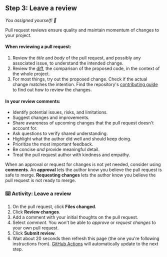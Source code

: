<!--
  <<< Author notes: Step 3 >>>
  Start this step by acknowledging the previous step.
  Define terms and link to docs.github.com.
  Historic note: this step combines the commend, approve, and needs changes steps from the previous version.
-->

## Step 3: Leave a review

_You assigned yourself! :tada:_

Pull request reviews ensure quality and maintain momentum of changes to your project.

#### When reviewing a pull request:

1. Review the _title_ and _body_ of the pull request, and possibly any associated issue, to understand the intended change.
1. Review the [diff](https://docs.github.com/en/get-started/quickstart/github-glossary#diff), the comparison of the proposed code, in the context of the whole project.
1. For most things, try out the proposed change. Check if the actual change matches the intention. Find the repository's [contributing guide](https://docs.github.com/en/communities/setting-up-your-project-for-healthy-contributions/setting-guidelines-for-repository-contributors) to find out how to review the changes.

#### In your review comments:

- Identify potential issues, risks, and limitations.
- Suggest changes and improvements.
- Share awareness of upcoming changes that the pull request doesn't account for.
- Ask questions to verify shared understanding.
- Highlight what the author did well and should keep doing.
- Prioritize the most important feedback.
- Be concise _and_ provide meaningful detail.
- Treat the pull request author with kindness and empathy.

When an approval or request for changes is not yet needed, consider using **comments**. An **approval** lets the author know you believe the pull request is safe to merge. **Requesting changes** lets the author know you believe the pull request is not ready to merge.

### :keyboard: Activity: Leave a review

1. On the pull request, click **Files changed**.
1. Click **Review changes**.
1. Add a comment with your initial thoughts on the pull request.
1. Select _comment_. You won't be able to _approve_ or _request changes_ to your own pull request.
1. Click **Submit review**.
1. Wait about 20 seconds then refresh this page (the one you're following instructions from). [GitHub Actions](https://docs.github.com/en/actions) will automatically update to the next step.
